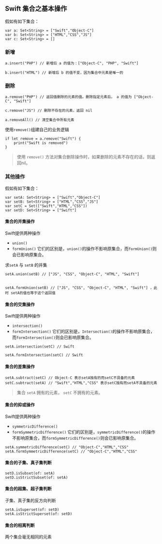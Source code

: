 ## Swift 集合之基本操作
假如有如下集合：
```
var a: Set<String> = ["Swift","Object-C"]
var b: Set<String> = ["HTML","CSS","JS"]
var c: Set<String> = []
```
### 新增
```
a.insert("PHP") // 新增后 a 的值为：["Object-C", "PHP", "Swift"]

b.insert("HTML") // 新增后 b 的值不变，因为集合中元素是唯一的
```

### 删除
```
a.remove("PHP") // 返回值删除的元素的值。删除指定元素后， a 的值为 ["Object-C", "Swift"]

c.remove("JS") // 删除不存在的元素，返回 nil

a.removeAll() // 清空集合中所有元素
```

使用`remove()`组建自己的业务逻辑
```
if let remove = a.remove("Swift") {
    print("Swift is removed")
}
```

> 使用 `remove()` 方法对集合删除操作时，如果删除的元素不存在的话，则返回nil。

### 其他操作
假如有如下集合：
```
var setA: Set<String> = ["Swift","Object-C"]
var setB: Set<String> = ["HTML","CSS","JS"]
var setC = Set(["Swift","HTML","CSS"])
var setD: Set<String> = ["Swift"]
```
#### 集合的并集操作

Swift提供两种操作
* `union()`
* `formUnion()`
它们的区别是，`union()`的操作不影响原集合，而`formUnion()`则会已影响原集合。

求`setA` 与 `setB` 的并集

```
setA.union(setB) // ["JS", "CSS", "Object-C", "HTML", "Swift"]


setA.formUnion(setB) // ["JS", "CSS", "Object-C", "HTML", "Swift"] ，此时 setA的值也等于这个返回值
```

#### 集合的交集操作

Swift提供两种操作
* `intersection()`
* `formIntersection()`
它们的区别是，`Intersection()`的操作不影响原集合，而`formIntersection()`则会已影响原集合。

```
setA.intersection(setC) // Swift

setA.formIntersection(setC) // Swift
```

#### 集合的差集操作

```
setA.subtract(setC) // Object-C 表示setA独有的而setC不具备的元素
setC.subtract(setA) // "Swift","HTML","CSS" 表示setC独有而setA不具备的元素
```
> 集合 `setA` 拥有的元素， `setC`  不拥有的元素。


#### 集合的抑或操作
Swift提供两种操作
* `symmetricDifference()`
* `formSymmetricDifference()`
它们的区别是，`symmetricDifference()`的操作不影响原集合，而`formSymmetricDifference()`则会已影响原集合。

```
setA.symmetricDifference(setC) // "Object-C","HTML","CSS"
setA.formSymmetricDifference(setC) // "Object-C","HTML","CSS"
```


#### 集合的子集、真子集判断

```
setD.isSubset(of: setA)
setD.isStrictSubset(of: setA)

```


#### 集合的超集、超子集判断
子集、真子集的反方向判断
```
setA.isSuperset(of: setD)
setA.isStrictSuperset(of: setD)
```


#### 集合的相离判断

两个集合毫无相同的元素

```

```
